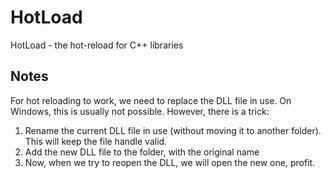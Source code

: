 # HotLoad

HotLoad - the hot-reload for C++ libraries

## Notes
For hot reloading to work, we need to replace the DLL file in use.
On Windows, this is usually not possible. However, there is a trick:
1. Rename the current DLL file in use (without moving it to another folder). This will keep the file handle valid.
1. Add the new DLL file to the folder, with the original name
1. Now, when we try to reopen the DLL, we will open the new one, profit.
